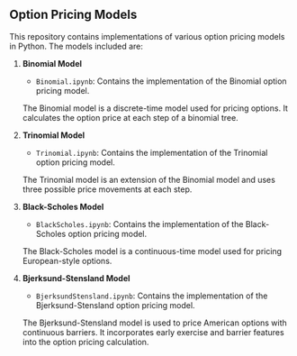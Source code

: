 ## Option Pricing Models
This repository contains implementations of various option pricing models in Python. The models included are:

1. **Binomial Model**
   - `Binomial.ipynb`: Contains the implementation of the Binomial option pricing model.

   The Binomial model is a discrete-time model used for pricing options. It calculates the option price at each step of a binomial tree.

2. **Trinomial Model**
   - `Trinomial.ipynb`: Contains the implementation of the Trinomial option pricing model.

   The Trinomial model is an extension of the Binomial model and uses three possible price movements at each step.

3. **Black-Scholes Model**
   - `BlackScholes.ipynb`: Contains the implementation of the Black-Scholes option pricing model.

   The Black-Scholes model is a continuous-time model used for pricing European-style options.

4. **Bjerksund-Stensland Model**
   - `BjerksundStensland.ipynb`: Contains the implementation of the Bjerksund-Stensland option pricing model.

   The Bjerksund-Stensland model is used to price American options with continuous barriers. It incorporates early exercise and barrier features into the option pricing calculation.





